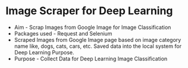 # Image Scraper for Deep Learning

- Aim - Scrap Images from Google Image for Image Classification
- Packages used - Request and Selenium
- Scraped Images from Google Image page based on image category name like, dogs, cats, cars, etc. Saved data into the local system for Deep Learning Purpose.
- Purpose - Collect Data for Deep Learning Image Classification
